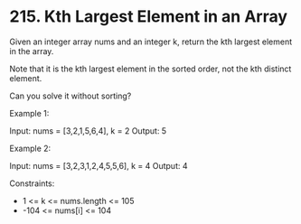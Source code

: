 # 215. Kth Largest Element in an Array

Given an integer array nums and an integer k, return the kth largest element in the array.

Note that it is the kth largest element in the sorted order, not the kth distinct element.

Can you solve it without sorting?

Example 1:

Input: nums = [3,2,1,5,6,4], k = 2
Output: 5

Example 2:

Input: nums = [3,2,3,1,2,4,5,5,6], k = 4
Output: 4

Constraints:

- 1 <= k <= nums.length <= 105
- -104 <= nums[i] <= 104
